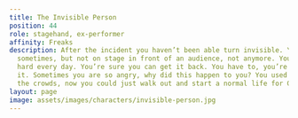 ```yaml
---
title: The Invisible Person
position: 44
role: stagehand, ex-performer
affinity: Freaks
description: After the incident you haven’t been able turn invisible. You can do it
  sometimes, but not on stage in front of an audience, not anymore. You practice so
  hard every day. You’re sure you can get it back. You have to, you’re nobody without
  it. Sometimes you are so angry, why did this happen to you? You used to draw in
  the crowds, now you could just walk out and start a normal life for God’s sake!
layout: page
image: assets/images/characters/invisible-person.jpg
---
```


